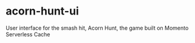 # acorn-hunt-ui
User interface for the smash hit, Acorn Hunt, the game built on Momento Serverless Cache
